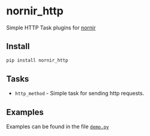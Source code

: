 # nornir_http

Simple HTTP Task plugins for [nornir](https://github.com/nornir-automation/nornir/)


## Install

```bash
pip install nornir_http
```

## Tasks

- `http_method` - Simple task for sending http requests.


## Examples

Examples can be found in the file [`demo.py`](demo.py)